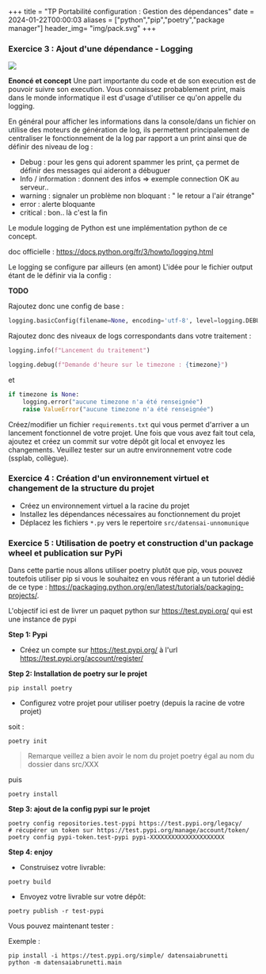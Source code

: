 +++
title = "TP Portabilité configuration : Gestion des dépendances"
date = 2024-01-22T00:00:03
aliases = ["python","pip","poetry","package manager"]
header_img= "img/pack.svg"
+++

### Exercice 3 : Ajout d'une dépendance - Logging

<img src="/img/log.svg" />

**Enoncé et concept**
Une part importante du code et de son execution est de pouvoir suivre son execution. Vous connaissez probablement print, mais dans le monde informatique il est d'usage d'utiliser ce qu'on appelle du logging.


En général pour afficher les informations dans la console/dans un fichier on utilise des moteurs de génération de log, ils permettent principalement de centraliser le fonctionnement de la log par rapport a un print ainsi que de définir des niveau de log :

- Debug : pour les gens qui adorent spammer les print, ça permet de définir des messages qui aideront a débuguer
- Info / information : donnent des infos => exemple connection OK au serveur..
- warning : signaler un problème non bloquant : " le retour a l'air étrange"
- error : alerte bloquante
- critical : bon.. là c'est la fin

Le module logging de Python est une implémentation python de ce concept.

doc officielle : https://docs.python.org/fr/3/howto/logging.html

Le logging se configure par ailleurs (en amont)
L'idée pour le fichier output étant de le définir via la config :

**TODO**

Rajoutez donc une config de base : 
```python
logging.basicConfig(filename=None, encoding='utf-8', level=logging.DEBUG)
```

Rajoutez donc des niveaux de logs correspondants dans votre traitement :

```python
logging.info(f"Lancement du traitement")
```

```python
logging.debug(f"Demande d'heure sur le timezone : {timezone}")
```

et 

```python
if timezone is None:
    logging.error("aucune timezone n'a été renseignée")
    raise ValueError("aucune timezone n'a été renseignée")
```

Créez/modifier un fichier `requirements.txt` qui vous permet d'arriver a un lancement fonctionnel de votre projet.
Une fois que vous avez fait tout cela, ajoutez et créez un commit sur votre dépôt git local et envoyez les changements.
Veuillez tester sur un autre environnement votre code (ssplab, collègue).

### Exercice 4 : Création d'un environnement virtuel et changement de la structure du projet

- Créez un environnement virtuel a la racine du projet
- Installez les dépendances nécessaires au fonctionnement du projet
- Déplacez les fichiers `*.py` vers le repertoire `src/datensai-unnomunique`
### Exercice 5 : Utilisation de poetry et construction d'un package wheel et publication sur PyPi

Dans cette partie nous allons utiliser poetry plutôt que pip, vous pouvez toutefois utiliser pip si vous le souhaitez en vous référant a un tutoriel dédié de ce type :
https://packaging.python.org/en/latest/tutorials/packaging-projects/.

L'objectif ici est de livrer un paquet python sur https://test.pypi.org/ qui est une instance de pypi

**Step 1: Pypi**

- Créez un compte sur https://test.pypi.org/ à l'url https://test.pypi.org/account/register/


**Step 2: Installation de poetry sur le projet**

```
pip install poetry
```

- Configurez votre projet pour utiliser poetry (depuis la racine de votre projet)

soit :

```
poetry init
```

> Remarque veillez a bien avoir le nom du projet poetry égal au nom du dossier dans src/XXX

puis 

```
poetry install
```

**Step 3: ajout de la config pypi sur le projet**
```
poetry config repositories.test-pypi https://test.pypi.org/legacy/
# récupérer un token sur https://test.pypi.org/manage/account/token/
poetry config pypi-token.test-pypi pypi-XXXXXXXXXXXXXXXXXXXXX
```

**Step 4: enjoy**
- Construisez votre livrable:

```
poetry build
```

- Envoyez votre livrable sur votre dépôt:

```
poetry publish -r test-pypi
```


Vous pouvez maintenant tester : 

Exemple :
```
pip install -i https://test.pypi.org/simple/ datensaiabrunetti
python -m datensaiabrunetti.main
```